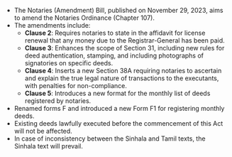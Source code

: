 - The Notaries (Amendment) Bill, published on November 29, 2023, aims to amend the Notaries Ordinance (Chapter 107).
- The amendments include:
  - **Clause 2**: Requires notaries to state in the affidavit for license renewal that any money due to the Registrar-General has been paid.
  - **Clause 3**: Enhances the scope of Section 31, including new rules for deed authentication, stamping, and including photographs of signatories on specific deeds.
  - **Clause 4**: Inserts a new Section 38A requiring notaries to ascertain and explain the true legal nature of transactions to the executants, with penalties for non-compliance.
  - **Clause 5**: Introduces a new format for the monthly list of deeds registered by notaries.
- Renamed forms F and introduced a new Form F1 for registering monthly deeds.
- Existing deeds lawfully executed before the commencement of this Act will not be affected.
- In case of inconsistency between the Sinhala and Tamil texts, the Sinhala text will prevail.